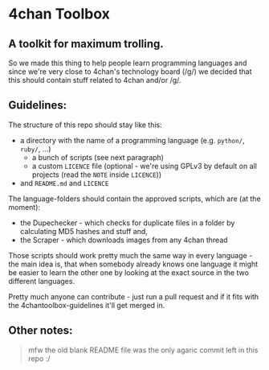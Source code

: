 # 4chan Toolbox
## A toolkit for maximum trolling.

So we made this thing to help people learn programming languages and since
we're very close to 4chan's technology board (/g/) we decided that this should
contain stuff related to 4chan and/or /g/.

## Guidelines:

The structure of this repo should stay like this:

- a directory with the name of a programming language (e.g. `python/`, `ruby/`, ...)
  - a bunch of scripts (see next paragraph)
  - a custom `LICENCE` file (optional - we're using GPLv3 by default on all projects (read the `NOTE` inside `LICENCE`))
- and `README.md` and `LICENCE`

The language-folders should contain the approved scripts, which are (at the moment):

- the Dupechecker - which checks for duplicate files in a folder by calculating MD5 hashes and stuff and,
- the Scraper - which downloads images from any 4chan thread 

Those scripts should work pretty much the same way in every language - the main idea
is, that when somebody already knows one language it might be easier to learn the
other one by looking at the exact source in the two different languages.

Pretty much anyone can contribute - just run a pull request and if it fits with
the 4chantoolbox-guidelines it'll get merged in.

## Other notes:

>mfw the old blank README file was the only agaric commit left in this repo :/
